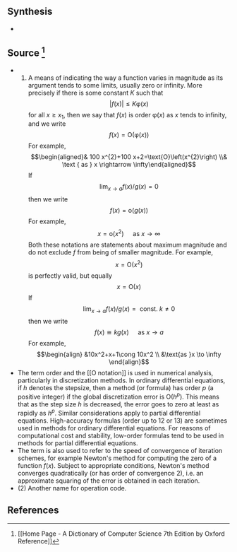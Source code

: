 ## Synthesis
- 
## Source [^1]
- 1. A means of indicating the way a function varies in magnitude as its argument tends to some limits, usually zero or infinity. More precisely if there is some constant $K$ such that$$|f(x)| \leq K \upvarphi(x)$$for all $x \geq x_{1}$, then we say that $f(x)$ is order $\upvarphi(x)$ as $x$ tends to infinity, and we write$$f(x)=\text{O}(\upvarphi(x))$$For example,$$\begin{aligned}& 100 x^{2}+100 x+2=\text{O}\left(x^{2}\right) \\& \text { as } x \rightarrow \infty\end{aligned}$$If$$\lim _{x \rightarrow a} f(x) / g(x)=0$$then we write$$f(x)=\text{o}(g(x))$$For example,$$x=\text{o}\left(x^{2}\right) \quad \text { as } x \rightarrow \infty$$Both these notations are statements about maximum magnitude and do not exclude $f$ from being of smaller magnitude. For example,$$x=\text{O}\left(x^{2}\right)$$is perfectly valid, but equally$$x=\text{O}(x)$$If$$\lim _{x \rightarrow a} f(x) / g(x)=\text { const. } k \neq 0$$then we write$$f(x) \cong k g(x) \quad \text { as } x \rightarrow a$$For example, $$\begin{align} &10x^2+x+1\cong 10x^2 \\ &\text{as }x \to \infty \end{align}$$
- The term order and the [[O notation]] is used in numerical analysis, particularly in discretization methods. In ordinary differential equations, if $h$ denotes the stepsize, then a method (or formula) has order $p$ (a positive integer) if the global discretization error is $\mathrm{O}\left(h^{p}\right)$. This means that as the step size $h$ is decreased, the error goes to zero at least as rapidly as $h^{p}$. Similar considerations apply to partial differential equations. High-accuracy formulas (order up to 12 or 13) are sometimes used in methods for ordinary differential equations. For reasons of computational cost and stability, low-order formulas tend to be used in methods for partial differential equations.
- The term is also used to refer to the speed of convergence of iteration schemes, for example Newton's method for computing the zero of a function $f(x)$. Subject to appropriate conditions, Newton's method converges quadratically (or has order of convergence 2), i.e. an approximate squaring of the error is obtained in each iteration. 
- (2) Another name for operation code.
## References

[^1]: [[Home Page - A Dictionary of Computer Science 7th Edition by Oxford Reference]]